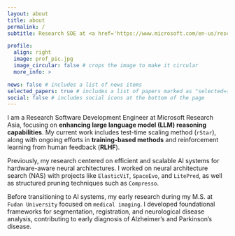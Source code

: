 ```yaml
---
layout: about
title: about
permalink: /
subtitle: Research SDE at <a href='https://www.microsoft.com/en-us/research/lab/microsoft-research-asia/'>Microsoft Research Asia</a>

profile:
  align: right
  image: prof_pic.jpg
  image_circular: false # crops the image to make it circular
  more_info: >

news: false # includes a list of news items
selected_papers: true # includes a list of papers marked as "selected={true}"
social: false # includes social icons at the bottom of the page
---
```


I am a Research Software Development Engineer at Microsoft Research Asia, focusing on **enhancing large language model (LLM) reasoning capabilities**. My current work includes test-time scaling method (`rStar`), along with ongoing efforts in **training-based methods** and reinforcement learning from human feedback (**RLHF**).

Previously, my research centered on efficient and scalable AI systems for hardware-aware neural architectures. I worked on neural architecture search (NAS) with projects like `ElasticViT`, `SpaceEvo`, and `LitePred`, as well as structured pruning techniques such as `Compresso`.

Before transitioning to AI systems, my early research during my M.S. at `Fudan University` focused on `medical imaging`. I developed foundational frameworks for segmentation, registration, and neurological disease analysis, contributing to early diagnosis of Alzheimer’s and Parkinson’s disease.